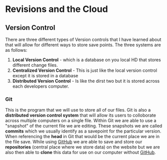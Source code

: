 # Revisions and the Cloud

## Version Control

There are three different types of Version controls that I have learned about that will allow for different 
ways to store save points.  The three systems are as follows:

1. **Local Version Control** - which is a database on you local HD that stores different change files.
2. **Centralized Version Control** - This is just like the local version control except it is stored in a database
3. **Distributed Version Control** - Is like the dirst two but it is stored across each developers computer.

### Git  

This is the program that we will use to store all of our files.  Git is also a **distributed version control system**
that will allow its users to colloborate across multiple computers on a single file.  Within Git we are 
able to use a "snapshot" of the current file we are editing.  These snapshots we are called **commits**
which we usually identify as a savepoint for the particular version.  When referencing the **head** in Git that would
be the current place we are in the file save.  While using [GitHub](https://www.Github.com) we are able to save and store our **repositories** (central place where we store data) on the website but we are also then able to **clone** this data for use 
on our computer without [GitHub](www.Github.com). 
